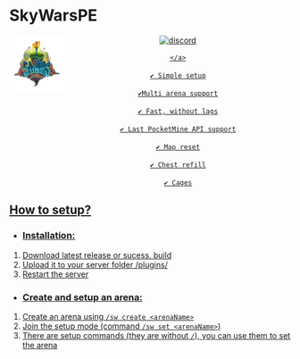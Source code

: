 # SkyWarsPE

<img src="https://github.com/PlexOfDevs/SkyWarsPE/blob/master/Poggit-icon.png" width="100" height="100" align="left"></img>

<div align="center">
	<a href="https://discord.gg/vGBxa8n">
        <img src="https://img.shields.io/badge/chat-on%20discord-7289da.svg" alt="discord">
    </a>
    <a href="https://github.com/PlexOfDevs/SkyWarsPE/blob/master/LICENSE">
        
    </a>

    ✔️ Simple setup

    ✔️Multi arena support

    ✔️ Fast, without lags

    ✔️ Last PocketMine API support

    ✔️ Map reset

    ✔️ Chest refill

    ✔️ Cages

    
</div>

<h2>How to setup?</h2>
</div>

 - <h3>Installation:</h3>
 1. Download latest release or sucess. build
 2. Upload it to your server folder /plugins/
 3. Restart the server

-  <h3>Create and setup an arena:</h3>
1. Create an arena using `/sw create <arenaName>`
2. Join the setup mode (command `/sw set <arenaName>`)
3. There are setup commands (they are without `/`), you can use them to set the arena

